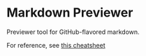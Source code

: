 # Markdown Previewer

Previewer tool for GitHub-flavored markdown.

For reference, see [this cheatsheet](https://github.com/adam-p/markdown-here/wiki/Markdown-Cheatsheet)